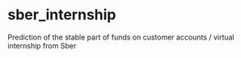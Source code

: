 # sber_internship
 Prediction of the stable part of funds on customer accounts / virtual internship from Sber
